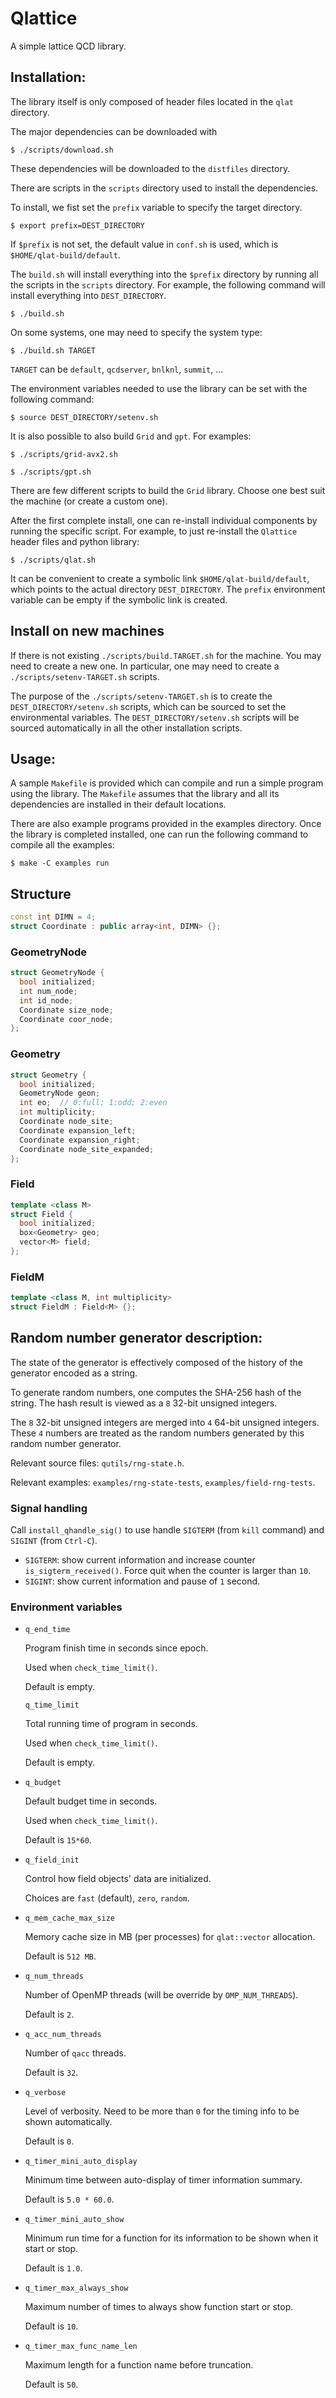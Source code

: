 # Qlattice

A simple lattice QCD library.

## Installation:

The library itself is only composed of header files located in the `qlat` directory.

The major dependencies can be downloaded with

`$ ./scripts/download.sh`

These dependencies will be downloaded to the `distfiles` directory.

There are scripts in the `scripts` directory used to install the dependencies.

To install, we fist set the `prefix` variable to specify the target directory.

`$ export prefix=DEST_DIRECTORY`

If `$prefix` is not set, the default value in `conf.sh` is used, which is `$HOME/qlat-build/default`.

The `build.sh` will install everything into the `$prefix` directory by running all the scripts in the `scripts` directory. For example, the following command will install everything into `DEST_DIRECTORY`.

`$ ./build.sh`

On some systems, one may need to specify the system type:

`$ ./build.sh TARGET`

`TARGET` can be `default`, `qcdserver`, `bnlknl`, `summit`, ...

The environment variables needed to use the library can be set with the following command:

`$ source DEST_DIRECTORY/setenv.sh`

It is also possible to also build `Grid` and `gpt`. For examples:

`$ ./scripts/grid-avx2.sh`

`$ ./scripts/gpt.sh`

There are few different scripts to build the `Grid` library. Choose one best suit the machine (or create a custom one).

After the first complete install, one can re-install individual components by running the specific script. For example, to just re-install the `Qlattice` header files and python library:

`$ ./scripts/qlat.sh`

It can be convenient to create a symbolic link `$HOME/qlat-build/default`, which points to the actual directory `DEST_DIRECTORY`. The `prefix` environment variable can be empty if the symbolic link is created.

## Install on new machines

If there is not existing `./scripts/build.TARGET.sh` for the machine. You may need to create a new one. In particular, one may need to create a `./scripts/setenv-TARGET.sh` scripts.

The purpose of the `./scripts/setenv-TARGET.sh` is to create the `DEST_DIRECTORY/setenv.sh` scripts, which can be sourced to set the environmental variables. The `DEST_DIRECTORY/setenv.sh` scripts will be sourced automatically in all the other installation scripts.

## Usage:

A sample `Makefile` is provided which can compile and run a simple program using the library. The `Makefile` assumes that the library and all its dependencies are installed in their default locations.

There are also example programs provided in the examples directory. Once the library is completed installed, one can run the following command to compile all the examples:

`$ make -C examples run`

## Structure

```c++
const int DIMN = 4;
struct Coordinate : public array<int, DIMN> {};
```

### GeometryNode

```c++
struct GeometryNode {
  bool initialized;
  int num_node;
  int id_node;
  Coordinate size_node;
  Coordinate coor_node;
};
```

### Geometry

```c++
struct Geometry {
  bool initialized;
  GeometryNode geon;
  int eo;  // 0:full; 1:odd; 2:even
  int multiplicity;
  Coordinate node_site;
  Coordinate expansion_left;
  Coordinate expansion_right;
  Coordinate node_site_expanded;
};
```

### Field

```c++
template <class M>
struct Field {
  bool initialized;
  box<Geometry> geo;
  vector<M> field;
};
```

### FieldM

```c++
template <class M, int multiplicity>
struct FieldM : Field<M> {};
```

## Random number generator description:

The state of the generator is effectively composed of the history of the generator encoded as a string.

To generate random numbers, one computes the SHA-256 hash of the string.  The hash result is viewed as a `8` 32-bit unsigned integers.

The `8` 32-bit unsigned integers are merged into `4` 64-bit unsigned integers. These `4` numbers are treated as the random numbers generated by this random number generator.

Relevant source files: `qutils/rng-state.h`.

Relevant examples: `examples/rng-state-tests`, `examples/field-rng-tests`.

### Signal handling

Call `install_qhandle_sig()` to use handle `SIGTERM` (from `kill` command) and `SIGINT` (from `Ctrl-C`).

- `SIGTERM`: show current information and increase counter `is_sigterm_received()`. Force quit when the counter is larger than `10`.
- `SIGINT`: show current information and pause of `1` second.

### Environment variables

- `q_end_time`

  Program finish time in seconds since epoch.

  Used when `check_time_limit()`.

  Default is empty.

  `q_time_limit`

  Total running time of program in seconds.

  Used when `check_time_limit()`.

  Default is empty.

- `q_budget`

  Default budget time in seconds.

  Used when `check_time_limit()`.

  Default is `15*60`.

- `q_field_init`

  Control how field objects' data are initialized.

  Choices are `fast` (default), `zero`, `random`.

- `q_mem_cache_max_size`

  Memory cache size in MB (per processes) for `qlat::vector` allocation.

  Default is `512 MB`.

- `q_num_threads`

  Number of OpenMP threads (will be override by `OMP_NUM_THREADS`).

  Default is `2`.

- `q_acc_num_threads`

  Number of `qacc` threads.

  Default is `32`.

- `q_verbose`

  Level of verbosity. Need to be more than `0` for the timing info to be shown automatically.

  Default is `0`.

- `q_timer_mini_auto_display`

  Minimum time between auto-display of timer information summary.

  Default is `5.0 * 60.0`.

- `q_timer_mini_auto_show`

  Minimum run time for a function for its information to be shown when it start or stop.

  Default is `1.0`.

- `q_timer_max_always_show`

  Maximum number of times to always show function start or stop.

  Default is `10`.

- `q_timer_max_func_name_len`

  Maximum length for a function name before truncation.

  Default is `50`.
